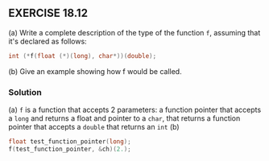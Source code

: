 ## EXERCISE 18.12
(a) Write a complete description of the type of the function `f`, assuming that it's declared as follows:
```c
int (*f(float (*)(long), char*))(double);
```
(b) Give an example showing how f would be called.

### Solution
(a)
`f` is a function that accepts 2 parameters: a function pointer that accepts a `long` and returns a float and pointer to a `char`, that returns a function pointer that accepts a `double` that returns an `int`
(b)
```c
float test_function_pointer(long);
f(test_function_pointer, &ch)(2.);
```
